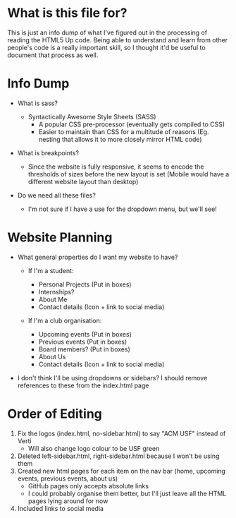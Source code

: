 # What is this file for?
This is just an info dump of what I've figured out in the processing of reading the HTML5 Up code. Being able to understand and learn from other people's code is a really important skill, so I thought it'd be useful to document that process as well.

# Info Dump
- What is sass?
    - Syntactically Awesome Style Sheets (SASS)
        - A popular CSS pre-processor (eventually gets compiled to CSS)
        - Easier to maintain than CSS for a multitude of reasons (Eg. nesting that allows it to more closely mirror HTML code)

- What is breakpoints?
    - Since the website is fully responsive, it seems to encode the thresholds of sizes before the new layout is set (Mobile would have a different website layout than desktop)

- Do we need all these files?
    - I'm not sure if I have a use for the dropdown menu, but we'll see!

# Website Planning
- What general properties do I want my website to have?
    - If I'm a student:
        * Personal Projects (Put in boxes)
        * Internships?
        * About Me
        * Contact details (Icon + link to social media)

    - If I'm a club organisation:
        * Upcoming events (Put in boxes)
        * Previous events (Put in boxes)
        * Board members? (Put in boxes)
        * About Us
        * Contact details (Icon + link to social media)

- I don't think I'll be using dropdowns or sidebars? I should remove references to these from the index.html page

# Order of Editing
1. Fix the logos (index.html, no-sidebar.html) to say "ACM USF" instead of Verti
    * Will also change logo colour to be USF green
2. Deleted left-sidebar.html, right-sidebar.html because I won't be using them
3. Created new html pages for each item on the nav bar (home, upcoming events, previous events, about us)
    * GitHub pages only accepts absolute links
    * I could probably organise them better, but I'll just leave all the HTML pages lying around for now
4. Included links to social media